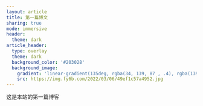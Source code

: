 ```yaml
---
layout: article
title: 第一篇博文
sharing: true
mode: immersive
header:
  theme: dark
article_header:
  type: overlay
  theme: dark
  background_color: '#203028'
  background_image:
    gradient: 'linear-gradient(135deg, rgba(34, 139, 87 , .4), rgba(139, 34, 139, .4))'
    src: https://img.fy6b.com/2022/03/06/49ef1c57a4952.jpg
---
```


这是本站的第一篇博客

